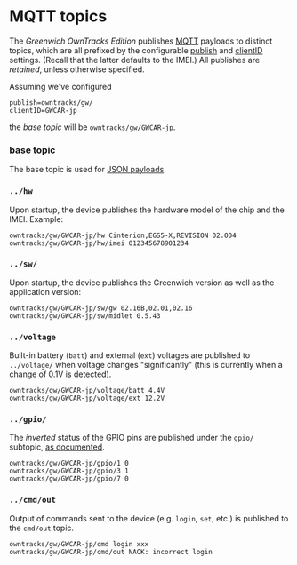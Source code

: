 # MQTT topics

The _Greenwich OwnTracks Edition_ publishes [MQTT](http://mqtt.org) payloads to
distinct topics, which are all prefixed by the configurable
[publish](README_Settings.md) and [clientID](README_Settings.md) settings. (Recall
that the latter defaults to the IMEI.) All publishes are _retained_, unless otherwise specified.

Assuming we've configured

```
publish=owntracks/gw/
clientID=GWCAR-jp
```

the _base topic_ will be `owntracks/gw/GWCAR-jp`.

### base topic

The base topic is used for [JSON payloads](https://github.com/owntracks/owntracks/wiki/JSON).

### `../hw`

Upon startup, the device publishes the hardware model of the chip and the IMEI. Example:

```
owntracks/gw/GWCAR-jp/hw Cinterion,EGS5-X,REVISION 02.004
owntracks/gw/GWCAR-jp/hw/imei 012345678901234
```

### `../sw/`

Upon startup, the device publishes the Greenwich version as well as the application version:

```
owntracks/gw/GWCAR-jp/sw/gw 02.16B,02.01,02.16
owntracks/gw/GWCAR-jp/sw/midlet 0.5.43
```

### `../voltage`

Built-in battery (`batt`) and external (`ext`) voltages are published to `../voltage/` when voltage changes "significantly" (this is currently when a change of 0.1V is detected).

```
owntracks/gw/GWCAR-jp/voltage/batt 4.4V
owntracks/gw/GWCAR-jp/voltage/ext 12.2V
```


### `../gpio/`

The *inverted* status of the GPIO pins are published under the `gpio/` subtopic, [as documented](GPIO.md).

```
owntracks/gw/GWCAR-jp/gpio/1 0
owntracks/gw/GWCAR-jp/gpio/3 1
owntracks/gw/GWCAR-jp/gpio/7 0
```

### `../cmd/out`

Output of commands sent to the device (e.g. `login`, `set`, etc.) is published to the `cmd/out` topic.

```
owntracks/gw/GWCAR-jp/cmd login xxx
owntracks/gw/GWCAR-jp/cmd/out NACK: incorrect login
```
